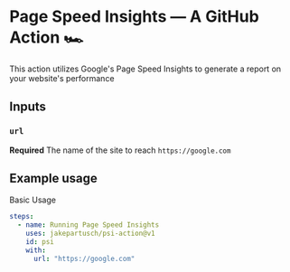 # Page Speed Insights — A GitHub Action 🏎

This action utilizes Google's Page Speed Insights to generate a report on your website's performance

## Inputs

### `url`

**Required** The name of the site to reach `https://google.com`

## Example usage

Basic Usage

```yaml
steps:
  - name: Running Page Speed Insights
    uses: jakepartusch/psi-action@v1
    id: psi
    with:
      url: "https://google.com"
```
